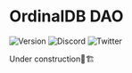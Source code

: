 # OrdinalDB DAO
![Version](https://badgen.net/badge/Version/Alpha/black)
![Discord](https://badgen.net/badge/icon/Discord/black?icon=discord&label
)
![Twitter](https://badgen.net/badge/icon/@OrdDragonBall/black?icon=twitter&label
)

Under construction🚧🏗️
